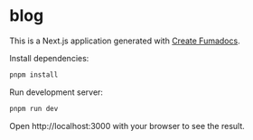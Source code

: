# blog

This is a Next.js application generated with
[Create Fumadocs](https://github.com/fuma-nama/fumadocs).

Install dependencies:

```bash
pnpm install
```

Run development server:

```bash
pnpm run dev
```

Open http://localhost:3000 with your browser to see the result.

